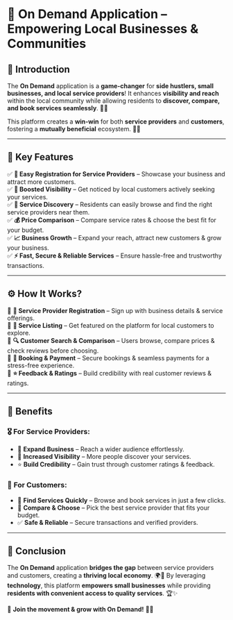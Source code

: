 # 🚀 **On Demand Application – Empowering Local Businesses & Communities**  

## 📌 **Introduction**  
The **On Demand** application is a **game-changer** for **side hustlers, small businesses, and local service providers**! It enhances **visibility and reach** within the local community while allowing residents to **discover, compare, and book services seamlessly**. 🏡💼  

This platform creates a **win-win** for both **service providers** and **customers**, fostering a **mutually beneficial** ecosystem. 🌱✨  

---

## 🌟 **Key Features**  

✅ **🔖 Easy Registration for Service Providers** – Showcase your business and attract more customers.  
✅ **📢 Boosted Visibility** – Get noticed by local customers actively seeking your services.  
✅ **🔎 Service Discovery** – Residents can easily browse and find the right service providers near them.  
✅ **💰 Price Comparison** – Compare service rates & choose the best fit for your budget.  
✅ **📈 Business Growth** – Expand your reach, attract new customers & grow your business.  
✅ **⚡ Fast, Secure & Reliable Services** – Ensure hassle-free and trustworthy transactions.  

---

## ⚙️ **How It Works?**  

🔹 **📝 Service Provider Registration** – Sign up with business details & service offerings.  
🔹 **📌 Service Listing** – Get featured on the platform for local customers to explore.  
🔹 **🔍 Customer Search & Comparison** – Users browse, compare prices & check reviews before choosing.  
🔹 **📅 Booking & Payment** – Secure bookings & seamless payments for a stress-free experience.  
🔹 **⭐ Feedback & Ratings** – Build credibility with real customer reviews & ratings.  

---

## 🎯 **Benefits**  

### 🎖️ **For Service Providers:**  
- 🚀 **Expand Business** – Reach a wider audience effortlessly.  
- 👀 **Increased Visibility** – More people discover your services.  
- ⭐ **Build Credibility** – Gain trust through customer ratings & feedback.  

### 🏡 **For Customers:**  
- 🎯 **Find Services Quickly** – Browse and book services in just a few clicks.  
- 🔄 **Compare & Choose** – Pick the best service provider that fits your budget.  
- ✅ **Safe & Reliable** – Secure transactions and verified providers.  

---

## 🎯 **Conclusion**  
The **On Demand** application **bridges the gap** between service providers and customers, creating a **thriving local economy**. 🌍💼 By leveraging **technology**, this platform **empowers small businesses** while providing **residents with convenient access to quality services**. 🏆✨  

🚀 **Join the movement & grow with On Demand!** 🎉📲
